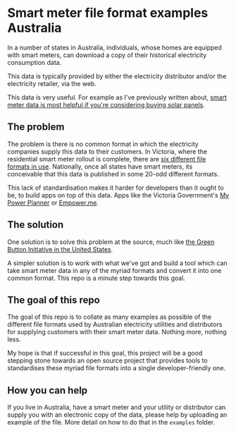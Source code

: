 # Smart meter file format examples Australia
In a number of states in Australia, individuals, whose homes are equipped with smart meters, can download a copy of their historical electricity consumption data.

This data is typically provided by either the electricity distributor and/or the electricity retailer, via the web.

This data is very useful. For example as I've previously written about, [smart meter data is most helpful if you're considering buying solar panels](http://what.agreenidea.org/post/96779193636/9-tips-on-going-solar-australia).

## The problem
The problem is there is no common format in which the electricity companies supply this data to their customers. In Victoria, where the residential smart meter rollout is complete, there are [six different file formats in use](http://switchon.vic.gov.au/get-the-best-deal/compare-offers-with-my-power-planner/how-to-download-an-electricity-usage-file-from-your-provider).  Nationally, once all states have smart meters, its conceivable that this data is published in some 20-odd different formats.

This lack of standardisation makes it harder for developers than it ought to be, to build apps on top of this data. Apps like the Victoria Government's [My Power Planner](https://mpp.switchon.vic.gov.au/) or [Empower.me](http://empowerme.org.au/visualise.html).

## The solution
One solution is to solve this problem at the source, much like [the Green Button Initiative in the United States](http://what.agreenidea.org/post/28757165630/smartmetersopendata).

A simpler solution is to work with what we've got and build a tool which can take smart meter data in any of the myriad formats and convert it into one common format.  This repo is a minute step towards this goal. 

## The goal of this repo
The goal of this repo is to collate as many examples as possible of the different file formats used by Australian electricity utilities and distributors for supplying customers with their smart meter data.  Nothing more, nothing less.

My hope is that if successful in this goal, this project will be a good stepping stone towards an open source project that provides tools to standardises these myriad file formats into a single developer-friendly one.

## How you can help 
If you live in Australia, have a smart meter and your utility or distributor can supply you with an electronic copy of the data, please help by uploading an example of the file.  More detail on how to do that in the `examples` folder.
